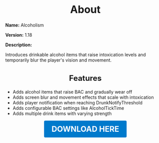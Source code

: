 <h1 style="text-align:center; font-size:2rem; font-weight:bold;">About</h1>

**Name:**
Alcoholism

**Version:**
1.18

**Description:**

Introduces drinkable alcohol items that raise intoxication levels and temporarily blur the player's vision and movement.

<h2 style="text-align:center; font-size:1.5rem; font-weight:bold;">Features</h2>

- Adds alcohol items that raise BAC and gradually wear off
- Adds screen blur and movement effects that scale with intoxication
- Adds player notification when reaching DrunkNotifyThreshold
- Adds configurable BAC settings like AlcoholTickTime
- Adds multiple drink items with varying strength





<p align="center"><a href="https://github.com/LiliaFramework/Modules/raw/refs/heads/gh-pages/alcoholism.zip" style="display:inline-block;padding:12px 24px;font-size:1.5rem;font-weight:bold;text-decoration:none;color:#fff;background-color:var(--md-primary-fg-color,#007acc);border-radius:4px;">DOWNLOAD HERE</a></p>